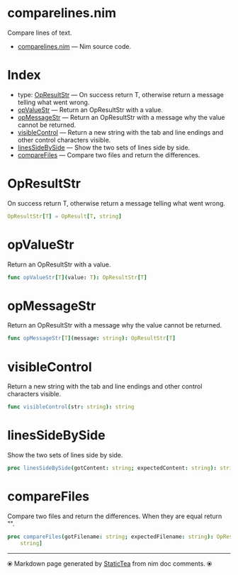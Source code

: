 # comparelines.nim

Compare lines of text.

* [comparelines.nim](../src/comparelines.nim) &mdash; Nim source code.
# Index

* type: [OpResultStr](#opresultstr) &mdash; On success return T, otherwise return a message telling what went wrong.
* [opValueStr](#opvaluestr) &mdash; Return an OpResultStr with a value.
* [opMessageStr](#opmessagestr) &mdash; Return an OpResultStr with a message why the value cannot be returned.
* [visibleControl](#visiblecontrol) &mdash; Return a new string with the tab and line endings and other control characters visible.
* [linesSideBySide](#linessidebyside) &mdash; Show the two sets of lines side by side.
* [compareFiles](#comparefiles) &mdash; Compare two files and return the differences.

# OpResultStr

On success return T, otherwise return a message telling what went wrong.

```nim
OpResultStr[T] = OpResult[T, string]
```

# opValueStr

Return an OpResultStr with a value.

```nim
func opValueStr[T](value: T): OpResultStr[T]
```

# opMessageStr

Return an OpResultStr with a message why the value cannot be returned.

```nim
func opMessageStr[T](message: string): OpResultStr[T]
```

# visibleControl

Return a new string with the tab and line endings and other control characters visible.

```nim
func visibleControl(str: string): string
```

# linesSideBySide

Show the two sets of lines side by side.

```nim
proc linesSideBySide(gotContent: string; expectedContent: string): string
```

# compareFiles

Compare two files and return the differences. When they are equal return "".

```nim
proc compareFiles(gotFilename: string; expectedFilename: string): OpResultStr[
    string]
```


---
⦿ Markdown page generated by [StaticTea](https://github.com/flenniken/statictea/) from nim doc comments. ⦿
